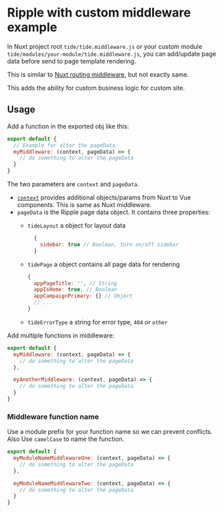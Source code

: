 # Ripple with custom middleware example

In Nuxt project root `tide/tide.middleware.js` or your custom module
`tide/modules/your-module/tide.middleware.js`, you can add/update page data before
send to page template rendering.

This is similar to [Nuxt routing middleware](https://nuxtjs.org/guide/routing#middleware),
but not exactly same.

This adds the ability for custom business logic for custom site.

## Usage

Add a function in the exported obj like this:

```Javascript
export default {
  // Example for alter the pageData.
  myMiddleware: (context, pageData) => {
    // do something to alter the pageData
  }
}
```

The two parameters are `context` and `pageData`.

- [`context`](https://nuxtjs.org/api/context#the-context) provides additional
objects/params from Nuxt to Vue components. This is same as Nuxt middleware.
- `pageData` is the Ripple page data object. It contains three properties:
  - `tideLayout` a object for layout data

    ```Javascript
      {
        sidebar: true // Boolean, turn on/off sidebar
      }
    ```

  - `tidePage` a object contains all page data for rendering

      ```Javascript
      {
        appPageTitle: '', // String
        appIsHome: true, // Boolean
        appCampaignPrimary: {} // Object
        // ...
      }
    ```

  - `tideErrorType` a string for error type, `404` or `other`

Add multiple functions in middleware:

```Javascript
export default {
  myMiddleware: (context, pageData) => {
    // do something to alter the pageData
  },

  myAnotherMiddleware: (context, pageData) => {
    // do something to alter the pageData
  }
}
```

### Middleware function name

Use a module prefix for your function name so we can prevent conflicts.
Also Use `camelCase` to name the function.

```Javascript
export default {
  myModuleNameMiddlewareOne: (context, pageData) => {
    // do something to alter the pageData
  },

  myModuleNameMiddlewareTwo: (context, pageData) => {
    // do something to alter the pageData
  }
}
